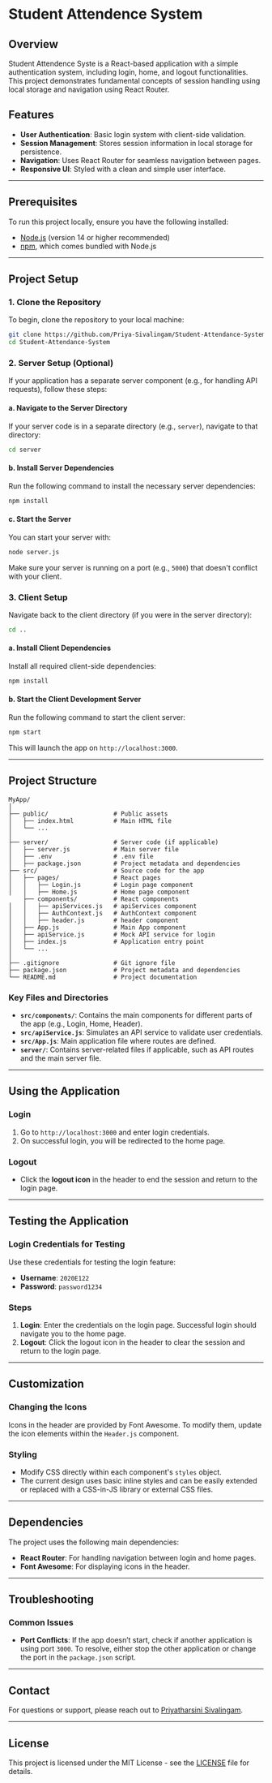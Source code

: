 # Student Attendence System

## Overview
Student Attendence Syste is a React-based application with a simple authentication system, including login, home, and logout functionalities. This project demonstrates fundamental concepts of session handling using local storage and navigation using React Router.

## Features
- **User Authentication**: Basic login system with client-side validation.
- **Session Management**: Stores session information in local storage for persistence.
- **Navigation**: Uses React Router for seamless navigation between pages.
- **Responsive UI**: Styled with a clean and simple user interface.

---

## Prerequisites

To run this project locally, ensure you have the following installed:
- [Node.js](https://nodejs.org/) (version 14 or higher recommended)
- [npm](https://www.npmjs.com/get-npm), which comes bundled with Node.js

---

## Project Setup

### 1. Clone the Repository
To begin, clone the repository to your local machine:
```bash
git clone https://github.com/Priya-Sivalingam/Student-Attendance-System.git
cd Student-Attendance-System
```

### 2. Server Setup (Optional)
If your application has a separate server component (e.g., for handling API requests), follow these steps:

#### a. Navigate to the Server Directory
If your server code is in a separate directory (e.g., `server`), navigate to that directory:
```bash
cd server
```

#### b. Install Server Dependencies
Run the following command to install the necessary server dependencies:
```bash
npm install
```

#### c. Start the Server
You can start your server with:
```bash
node server.js
```
Make sure your server is running on a port (e.g., `5000`) that doesn't conflict with your client.

### 3. Client Setup
Navigate back to the client directory (if you were in the server directory):
```bash
cd ..
```

#### a. Install Client Dependencies
Install all required client-side dependencies:
```bash
npm install
```

#### b. Start the Client Development Server
Run the following command to start the client server:
```bash
npm start
```
This will launch the app on `http://localhost:3000`.

---

## Project Structure

```plaintext
MyApp/
│
├── public/                  # Public assets
│   ├── index.html           # Main HTML file
│   └── ...
│
├── server/                  # Server code (if applicable)
│   ├── server.js            # Main server file
│   ├── .env                 # .env file
│   ├── package.json         # Project metadata and dependencies
├── src/                     # Source code for the app
│   ├── pages/               # React pages
│   │   ├── Login.js         # Login page component
│   │   ├── Home.js          # Home page component
    ├── components/          # React components
│   │   ├── apiServices.js   # apiServices component
│   │   ├── AuthContext.js   # AuthContext component
│   │   ├── header.js        # header component
│   ├── App.js               # Main App component
│   ├── apiService.js        # Mock API service for login
│   ├── index.js             # Application entry point
│   └── ...
│
├── .gitignore               # Git ignore file
├── package.json             # Project metadata and dependencies
└── README.md                # Project documentation
```

### Key Files and Directories
- **`src/components/`**: Contains the main components for different parts of the app (e.g., Login, Home, Header).
- **`src/apiService.js`**: Simulates an API service to validate user credentials.
- **`src/App.js`**: Main application file where routes are defined.
- **`server/`**: Contains server-related files if applicable, such as API routes and the main server file.

---

## Using the Application

### Login
1. Go to `http://localhost:3000` and enter login credentials.
2. On successful login, you will be redirected to the home page.

### Logout
- Click the **logout icon** in the header to end the session and return to the login page.

---

## Testing the Application

### Login Credentials for Testing
Use these credentials for testing the login feature:

- **Username**: `2020E122`
- **Password**: `password1234`

### Steps
1. **Login**: Enter the credentials on the login page. Successful login should navigate you to the home page.
2. **Logout**: Click the logout icon in the header to clear the session and return to the login page.

---

## Customization

### Changing the Icons
Icons in the header are provided by Font Awesome. To modify them, update the icon elements within the `Header.js` component.

### Styling
- Modify CSS directly within each component's `styles` object.
- The current design uses basic inline styles and can be easily extended or replaced with a CSS-in-JS library or external CSS files.

---

## Dependencies

The project uses the following main dependencies:
- **React Router**: For handling navigation between login and home pages.
- **Font Awesome**: For displaying icons in the header.

---

## Troubleshooting

### Common Issues
- **Port Conflicts**: If the app doesn’t start, check if another application is using port `3000`. To resolve, either stop the other application or change the port in the `package.json` script.

---

## Contact

For questions or support, please reach out to [Priyatharsini Sivalingam](mailto:priyasivalingam99@example.com).

---

## License
This project is licensed under the MIT License - see the [LICENSE](LICENSE) file for details.
